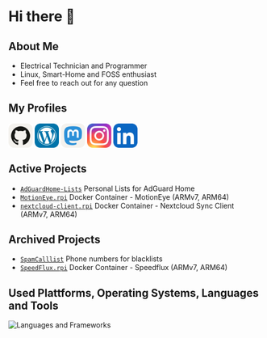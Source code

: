 # Hi there 👋

## About Me
 - Electrical Technician and Programmer
 - Linux, Smart-Home and FOSS enthusiast
 - Feel free to reach out for any question

## My Profiles
<p align="left">
<a href="https://github.com/dontobi" target="blank"><img align="center" src="./icons/Github-Light.webp" alt="My Profile on GitHub" height="48" width="48" /></a>
<a href="https://myHome.zone" target="blank"><img align="center" src="./icons/Wordpress.webp" alt="My Wordpress Blog" height="48" width="48" /></a>
<a rel="me" href="https://mastodon.social/@dontobi" target="blank"><img align="center" src="./icons/Mastodon-Light.webp" alt="My Profile on Mastodon" height="48" width="48" /></a>
<a href="https://www.instagram.com/tobias.schug/" target="blank"><img align="center" src="./icons/Instagram.webp" alt="My Profile on Instagram" height="48" width="48" /></a>
<a href="https://www.linkedin.com/in/tobias-s-93b23b1b2/" target="blank"><img align="center" src="./icons/LinkedIn.webp" alt="My Profile on LinkedIn" height="48" width="48" /></a>
</p>

## Active Projects
 - [`AdGuardHome-Lists`](https://github.com/dontobi/AdGuardHome-Lists) Personal Lists for AdGuard Home
 - [`MotionEye.rpi`](https://github.com/dontobi/MotionEye.rpi) Docker Container - MotionEye (ARMv7, ARM64)
 - [`nextcloud-client.rpi`](https://github.com/dontobi/nextcloud-client.rpi) Docker Container - Nextcloud Sync Client (ARMv7, ARM64)

## Archived Projects
- [`SpamCalllist`](https://github.com/dontobi/SpamCalllist) Phone numbers for blacklists
- [`SpeedFlux.rpi`](https://github.com/dontobi/SpeedFlux.rpi) Docker Container - Speedflux (ARMv7, ARM64)


## Used Plattforms, Operating Systems, Languages and Tools
![Languages and Frameworks](https://skillicons.dev/icons?i=raspberrypi,linux,debian,vscode,cloudflare,docker,github,githubactions,bash,js,py,cpp&perline=6&theme=dark)
